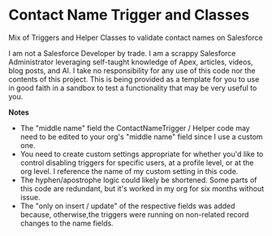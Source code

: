 # Contact Name Trigger and Classes
 Mix of Triggers and Helper Classes to validate contact names on Salesforce

 I am not a Salesforce Developer by trade. I am a scrappy Salesforce Administrator leveraging self-taught knowledge of Apex, articles, videos, blog posts, and AI. I take no responsibility for any use of this code nor the contents of this project. This is being provided as a template for you to use in good faith in a sandbox to test a functionality that may be very useful to you.

 **Notes**
 - The "middle name" field the ContactNameTrigger / Helper code may need to be edited to your org's "middle name" field since I use a custom one.
 - You need to create custom settings appropriate for whether you'd like to control disabling triggers for specific users, at a profile level, or at the org level. I reference the name of my custom setting in this code.
 - The hyphen/apostrophe logic could likely be shortened. Some parts of this code are redundant, but it's worked in my org for six months without issue.
 - The "only on insert / update" of the respective fields was added because, otherwise,the triggers were running on non-related record changes to the name fields.

 
